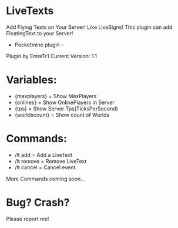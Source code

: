 # LiveTexts
Add Flying Texts on Your Server! Like LiveSigns!
This plugin can add FloatingText to your Server!

 - Pocketmine plugin -

Plugin by EmreTr1
Current Version: 1.1

# Variables:

- {maxplayers} = Show MaxPlayers
- {onlines} = Show OnlinePlayers in Server
- {tps} = Show Server Tps(TicksPerSecond)
- {worldscount} = Show count of Worlds 

# Commands:

- /lt add <textname> = Add a LiveText
- /lt remove = Remove LiveText
- /lt cancel = Cancel event.

More Commands coming soon...

# Bug? Crash?

Please report me!
